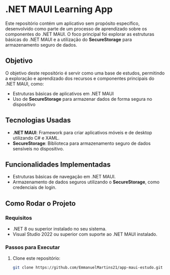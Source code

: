 # .NET MAUI Learning App

Este repositório contém um aplicativo sem propósito específico, desenvolvido como parte de um processo de aprendizado sobre os componentes do .NET MAUI. O foco principal foi explorar as estruturas básicas do .NET MAUI e a utilização do **SecureStorage** para armazenamento seguro de dados.

## Objetivo

O objetivo deste repositório é servir como uma base de estudos, permitindo a exploração e aprendizado dos recursos e componentes principais do .NET MAUI, como:

- Estruturas básicas de aplicativos em .NET MAUI
- Uso de **SecureStorage** para armazenar dados de forma segura no dispositivo

## Tecnologias Usadas

- **.NET MAUI**: Framework para criar aplicativos móveis e de desktop utilizando C# e XAML.
- **SecureStorage**: Biblioteca para armazenamento seguro de dados sensíveis no dispositivo.

## Funcionalidades Implementadas

- Estruturas básicas de navegação em .NET MAUI.
- Armazenamento de dados seguros utilizando o **SecureStorage**, como credenciais de login.

## Como Rodar o Projeto

### Requisitos

- .NET 8 ou superior instalado no seu sistema.
- Visual Studio 2022 ou superior com suporte ao .NET MAUI instalado.
  
### Passos para Executar

1. Clone este repositório:
   ```bash
   git clone https://github.com/EmmanuelMartins21/app-maui-estudo.git
